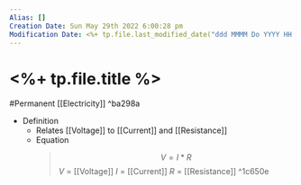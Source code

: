 ```yaml
---
Alias: []
Creation Date: Sun May 29th 2022 6:00:28 pm 
Modification Date: <%+ tp.file.last_modified_date("ddd MMMM Do YYYY HH:mm:ss a") %>
---
```

# <%+ tp.file.title %>
#Permanent [[Electricity]] ^ba298a

- Definition
	- Relates [[Voltage]] to [[Current]] and [[Resistance]]
	- Equation
       >$$V=I*R$$
       >$V$ = [[Voltage]]
       >$I$ = [[Current]]
       >$R$ = [[Resistance]]
       ^1c650e